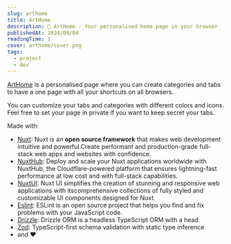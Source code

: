 ```yaml
---
slug: arthome
title: ArtHome
description: 🏡 ArtHome - Your personalised home page in your browser
publishedAt: 2024/09/04
readingTime: 1
cover: arthome/cover.png
tags:
  - project
  - dev
---
```


[ArtHome](https://home.arthurdanjou.fr) is a personalised page where you can create categories and tabs to have a one page with all your shortcuts on all browsers.

You can customize your tabs and categories with different colors and icons. Feel free to set your page in private if you want to keep secret your tabs.

Made with:

- [Nuxt](https://nuxt.com): Nuxt is an **open source framework** that makes web development intuitive and powerful.Create performant and production-grade full-stack web apps and websites with confidence.
- [NuxtHub](https://hub.nuxt.com): Deploy and scale your Nuxt applications worldwide with NuxtHub, the Cloudflare-powered platform that ensures lightning-fast performance at low cost and with full-stack capabilities.
- [NuxtUI](https://ui.nuxt.com): Nuxt UI simplifies the creation of stunning and responsive web applications with itscomprehensive collections of fully styled and customizable UI components designed for Nuxt.
- [Eslint](https://eslint.org): ESLint is an open source project that helps you find and fix problems with your JavaScript code.
- [Drizzle](https://orm.drizzle.team/): Drizzle ORM is a headless TypeScript ORM with a head
- [Zod](https://zod.dev/): TypeScript-first schema validation with static type inference
- and ❤️
